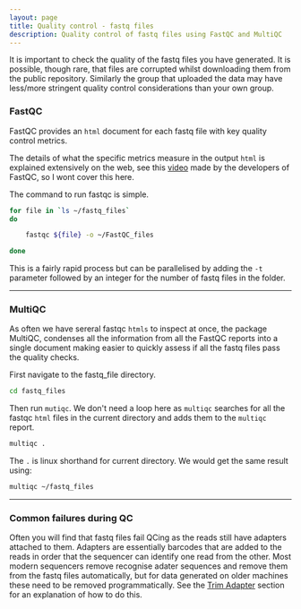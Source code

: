 ```yaml
---
layout: page
title: Quality control - fastq files
description: Quality control of fastq files using FastQC and MultiQC
---
```


It is important to check the quality of the fastq files you have generated. It is possible, though
rare, that files are corrupted whilst downloading them from the public repository. Similarly the
group that uploaded the data may have less/more stringent quality control considerations than your 
own group. 

### FastQC

FastQC provides an `html` document for each fastq file with key quality control metrics.

The details of what the specific metrics measure in the output `html` is explained extensively on 
the web, see this [video](https://www.youtube.com/watch?v=bz93ReOv87Y) made by the developers of
FastQC, so I wont cover this here.

The command to run fastqc is simple.

~~~bash
for file in `ls ~/fastq_files`
do

    fastqc ${file} -o ~/FastQC_files 

done
~~~

This is a fairly rapid process but can be parallelised by adding the `-t` parameter followed by an
integer for the number of fastq files in the folder.

***

### MultiQC

As often we have sereral fastqc `htmls` to inspect at once, the package MultiQC, condenses all the
information from all the FastQC reports into a single document making easier to quickly assess if 
all the fastq files pass the quality checks. 

First navigate to the fastq_file directory.

~~~bash
cd fastq_files
~~~

Then run `mutiqc`. We don't need a loop here as `multiqc` searches for all the fastqc `html` files 
in the current directory and adds them to the `multiqc` report.

~~~bash
multiqc .
~~~


The `.` is linux shorthand for current directory. We would get the same result using:

~~~bash
multiqc ~/fastq_files
~~~

***

### Common failures during QC

Often you will find that fastq files fail QCing as the reads still have adapters attached to them. Adapters
are essentially barcodes that are added to the reads in order that the sequencer can identify one read from 
the other. Most modern sequencers remove recognise adater sequences and remove them from the fastq files 
automatically, but for data generated on older machines these need to be removed programmatically. See the
[Trim Adapter](pages/trim_adapter.html) section for an explanation of how to do this.   
